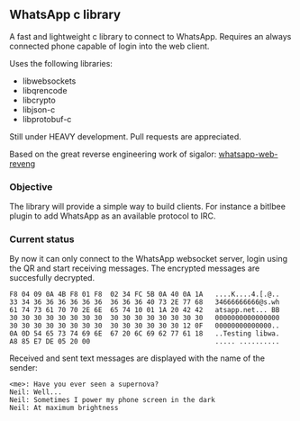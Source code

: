 ## WhatsApp c library

A fast and lightweight c library to connect to WhatsApp. Requires an always
connected phone capable of login into the web client.

Uses the following libraries:

- libwebsockets
- libqrencode
- libcrypto
- libjson-c
- libprotobuf-c

Still under HEAVY development. Pull requests are appreciated.

Based on the great reverse engineering work of sigalor:
[whatsapp-web-reveng](https://github.com/sigalor/whatsapp-web-reveng)

### Objective

The library will provide a simple way to build clients. For instance a bitlbee
plugin to add WhatsApp as an available protocol to IRC.

### Current status

By now it can only connect to the WhatsApp websocket server, login using the QR
and start receiving messages. The encrypted messages are succesfully decrypted.

	F8 04 09 0A 4B F8 01 F8  02 34 FC 5B 0A 40 0A 1A   ....K....4.[.@..
	33 34 36 36 36 36 36 36  36 36 36 40 73 2E 77 68   34666666666@s.wh
	61 74 73 61 70 70 2E 6E  65 74 10 01 1A 20 42 42   atsapp.net... BB
	30 30 30 30 30 30 30 30  30 30 30 30 30 30 30 30   0000000000000000
	30 30 30 30 30 30 30 30  30 30 30 30 30 30 12 0F   00000000000000..
	0A 0D 54 65 73 74 69 6E  67 20 6C 69 62 77 61 18   ..Testing libwa.
	A8 85 E7 DE 05 20 00                               ..... ..........

Received and sent text messages are displayed with the name of the sender:

	<me>: Have you ever seen a supernova?
	Neil: Well...
	Neil: Sometimes I power my phone screen in the dark
	Neil: At maximum brightness

